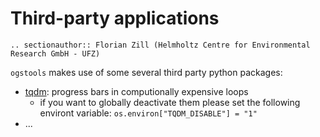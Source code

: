 # Third-party applications

```{eval-rst}
.. sectionauthor:: Florian Zill (Helmholtz Centre for Environmental Research GmbH - UFZ)
```

`ogstools` makes use of some several third party python packages:

- [tqdm](https://github.com/tqdm/tqdm): progress bars in computionally
  expensive loops
  - if you want to globally deactivate them please set the following environt
    variable: `os.environ["TQDM_DISABLE"] = "1"`
- ...
